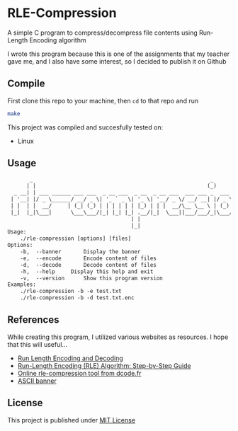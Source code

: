 # RLE-Compression

A simple C program to compress/decompress file contents using Run-Length Encoding algorithm

I wrote this program because this is one of the assignments that my teacher gave me, and I also have some interest, so I decided to publish it on Github

## Compile

First clone this repo to your machine, then `cd` to that repo and run

```sh
make
```

This project was compiled and succesfully tested on:
- Linux

## Usage

```txt
       _                                                        _
      | |                                                      (_)
  _ __| | ___ ______ ___ ___  _ __ ___  _ __  _ __ ___  ___ ___ _  ___  _ __  
 | '__| |/ _ \______/ __/ _ \| '_ ` _ \| '_ \| '__/ _ \/ __/ __| |/ _ \| '_ \ 
 | |  | |  __/     | (_| (_) | | | | | | |_) | | |  __/\__ \__ \ | (_) | | | |
 |_|  |_|\___|      \___\___/|_| |_| |_| .__/|_|  \___||___/___/_|\___/|_| |_|
                                       | |                                    
                                       |_|                                    
Usage:
	./rle-compression [options] [files]
Options:
	-b,  --banner		Display the banner
	-e,  --encode		Encode content of files
	-d,  --decode		Decode content of files
	-h,  --help		Display this help and exit
	-v,  --version		Show this program version
Examples:
	./rle-compression -b -e test.txt
	./rle-compression -b -d test.txt.enc
```

## References

While creating this program, I utilized various websites as resources. I hope that this will useful...

- [Run Length Encoding and Decoding](https://www.geeksforgeeks.org/run-length-encoding/)
- [Run-Length Encoding (RLE) Algorithm: Step-by-Step Guide](https://medium.com/@ishifoev/run-length-encoding-rle-algorithm-step-by-step-guide-b0b89f3a4a9f)
- [Online rle-compression tool from dcode.fr](https://www.dcode.fr/rle-compression)
- [ASCII banner](https://manytools.org/hacker-tools/ascii-banner/)

## License

This project is published under [MIT License][license]

[license]: https://github.com/T3l3sc0p3/rle-compression-c/blob/master/LICENSE
